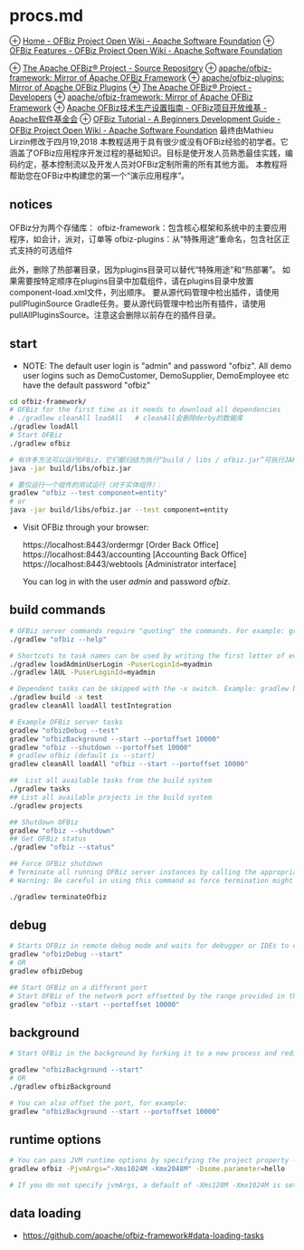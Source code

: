 # procs.md
⊕ [Home - OFBiz Project Open Wiki - Apache Software Foundation](https://cwiki.apache.org/confluence/display/OFBIZ/Home)
⊕ [OFBiz Features - OFBiz Project Open Wiki - Apache Software Foundation](https://cwiki.apache.org/confluence/display/OFBIZ/OFBiz+Features)

⊕ [The Apache OFBiz® Project - Source Repository](http://ofbiz.apache.org/source-repositories.html)
	⊕ [apache/ofbiz-framework: Mirror of Apache OFBiz Framework](https://github.com/apache/ofbiz-framework)
	⊕ [apache/ofbiz-plugins: Mirror of Apache OFBiz Plugins](https://github.com/apache/ofbiz-plugins)
⊕ [The Apache OFBiz® Project - Developers](http://ofbiz.apache.org/developers.html)
⊕ [apache/ofbiz-framework: Mirror of Apache OFBiz Framework](https://github.com/apache/ofbiz-framework)
⊕ [Apache OFBiz技术生产设置指南 - OFBiz项目开放维基 - Apache软件基金会](https://cwiki.apache.org/confluence/display/OFBIZ/Apache+OFBiz+Technical+Production+Setup+Guide#ApacheOFBizTechnicalProductionSetupGuide-RunningOFBiz)
⊕ [OFBiz Tutorial - A Beginners Development Guide - OFBiz Project Open Wiki - Apache Software Foundation](https://cwiki.apache.org/confluence/display/OFBIZ/OFBiz+Tutorial+-+A+Beginners+Development+Guide)
	最终由Mathieu Lirzin修改于四月19,2018
	本教程适用于具有很少或没有OFBiz经验的初学者。它涵盖了OFBiz应用程序开发过程的基础知识。目标是使开发人员熟悉最佳实践，编码约定，基本控制流以及开发人员对OFBiz定制所需的所有其他方面。
	本教程将帮助您在OFBiz中构建您的第一个“演示应用程序”。

## notices
OFBiz分为两个存储库：
	ofbiz-framework：包含核心框架和系统中的主要应用程序，如会计，派对，订单等
	ofbiz-plugins：从“特殊用途”重命名，包含社区正式支持的可选组件

此外，删除了热部署目录，因为plugins目录可以替代“特殊用途”和“热部署”。
如果需要按特定顺序在plugins目录中加载组件，请在plugins目录中放置component-load.xml文件，列出顺序。
要从源代码管理中检出插件，请使用pullPluginSource Gradle任务。要从源代码管理中检出所有插件，请使用pullAllPluginsSource。注意这会删除以前存在的插件目录。

## start
- NOTE: The default user login is "admin" and password "ofbiz". All demo user logins such as DemoCustomer, DemoSupplier, DemoEmployee etc have the default password "ofbiz"

```sh
cd ofbiz-framework/
# OFBiz for the first time as it needs to download all dependencies
# ./gradlew cleanAll loadAll   # cleanAll会删除derby的数据库
./gradlew loadAll
# Start OFBiz
./gradlew ofbiz

# 有许多方法可以运行OFBiz，它们都归结为执行“build / libs / ofbiz.jar”可执行JAR文件的一些变体。
java -jar build/libs/ofbiz.jar

# 要仅运行一个组件的测试运行（对于实体组件）：
gradlew "ofbiz --test component=entity"
# or
java -jar build/libs/ofbiz.jar --test component=entity
```

- Visit OFBiz through your browser:

	https://localhost:8443/ordermgr [Order Back Office]
	https://localhost:8443/accounting [Accounting Back Office]
	https://localhost:8443/webtools [Administrator interface]

	You can log in with the user *admin* and password *ofbiz*.

## build commands
```sh
# OFBiz server commands require "quoting" the commands. For example: gradlew "ofbiz --help"
./gradlew "ofbiz --help"

# Shortcuts to task names can be used by writing the first letter of every word in a task name. However, you cannot use the shortcut form for OFBiz server tasks. Example: gradlew loadAdminUserLogin -PuserLoginId=myadmin = gradlew lAUL -PuserLoginId=myadmin
./gradlew loadAdminUserLogin -PuserLoginId=myadmin
./gradlew lAUL -PuserLoginId=myadmin

# Dependent tasks can be skipped with the -x switch. Example: gradlew build -x test does not run the tests within the build.
./gradlew build -x test
gradlew cleanAll loadAll testIntegration

# Example OFBiz server tasks
gradlew "ofbizDebug --test"
gradlew "ofbizBackground --start --portoffset 10000"
gradlew "ofbiz --shutdown --portoffset 10000"
# gradlew ofbiz (default is --start)
gradlew cleanAll loadAll "ofbiz --start --portoffset 10000"

##  List all available tasks from the build system
./gradlew tasks
## List all available projects in the build system
./gradlew projects

## Shutdown OFBiz
gradlew "ofbiz --shutdown"
## Get OFBiz status
./gradlew "ofbiz --status"

## Force OFBiz shutdown
# Terminate all running OFBiz server instances by calling the appropriate operating system kill command. Use this command to force OFBiz termination if the --shutdown command does not work. Usually this is needed when in the middle of data loading or testing in OFBiz.
# Warning: Be careful in using this command as force termination might lead to inconsistent state / data

./gradlew terminateOfbiz
```

## debug
```sh
# Starts OFBiz in remote debug mode and waits for debugger or IDEs to connect on port 5005
gradlew "ofbizDebug --start"
# OR
gradlew ofbizDebug

## Start OFBiz on a different port
# Start OFBiz of the network port offsetted by the range provided in the argument to --portoffset
gradlew "ofbiz --start --portoffset 10000"
```

## background
```sh
# Start OFBiz in the background by forking it to a new process and redirecting the output to runtime/logs/console.log

gradlew "ofbizBackground --start"
# OR
./gradlew ofbizBackground

# You can also offset the port, for example:
gradlew "ofbizBackground --start --portoffset 10000"
```

## runtime options
```sh
# You can pass JVM runtime options by specifying the project property -PjvmArgs.
gradlew ofbiz -PjvmArgs="-Xms1024M -Xmx2048M" -Dsome.parameter=hello

# If you do not specify jvmArgs, a default of -Xms128M -Xmx1024M is set.
```

## data loading
- https://github.com/apache/ofbiz-framework#data-loading-tasks


